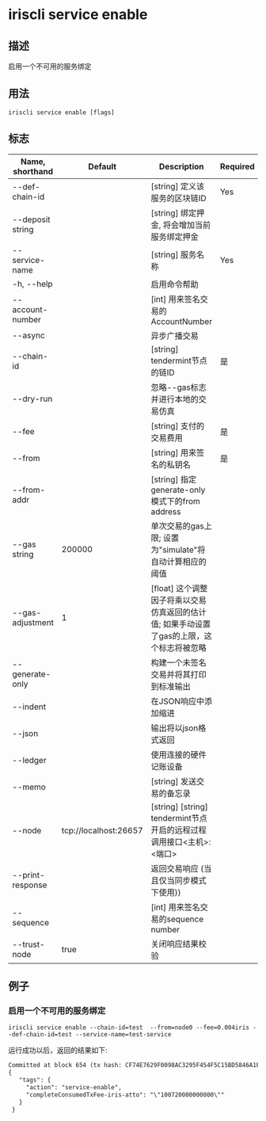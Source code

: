 # iriscli service enable 

## 描述

启用一个不可用的服务绑定

## 用法

```
iriscli service enable [flags]
```

## 标志

| Name, shorthand       | Default                 | Description                                                                       | Required |
| --------------------- | ----------------------- | --------------------------------------------------------------------------------- | -------- |
| --def-chain-id        |                         | [string] 定义该服务的区块链ID                                                         |  Yes     |
| --deposit string      |                         | [string] 绑定押金, 将会增加当前服务绑定押金                                             |          |
| --service-name        |                         | [string] 服务名称                                                                   |  Yes     |
| -h, --help            |                         | 启用命令帮助                                                                         |          |
| --account-number      |                         | [int] 用来签名交易的AccountNumber                                                     |          |
| --async               |                         | 异步广播交易                                                                         |          |
| --chain-id            |                         | [string] tendermint节点的链ID                                                       | 是       |
| --dry-run             |                         | 忽略--gas标志并进行本地的交易仿真                                                       |          |
| --fee                 |                         | [string] 支付的交易费用                                                              | 是       |
| --from                |                         | [string] 用来签名的私钥名                                                            | 是       |
| --from-addr           |                         | [string] 指定generate-only模式下的from address                                       |          |
| --gas string          | 200000                  | 单次交易的gas上限; 设置为"simulate"将自动计算相应的阈值                                   |          |
| --gas-adjustment      | 1                       | [float] 这个调整因子将乘以交易仿真返回的估计值; 如果手动设置了gas的上限，这个标志将被忽略       |          |
| --generate-only       |                         | 构建一个未签名交易并将其打印到标准输出                                                   |          |
| --indent              |                         | 在JSON响应中添加缩进                                                                 |          |
| --json                |                         | 输出将以json格式返回                                                                 |          |
| --ledger              |                         | 使用连接的硬件记账设备                                                                |          |
| --memo                |                         | [string] 发送交易的备忘录                                                            |          |
| --node                | tcp://localhost:26657   | [string] [string] tendermint节点开启的远程过程调用接口\<主机>:\<端口>                   |          |
| --print-response      |                         | 返回交易响应 (当且仅当同步模式下使用))                                                  |          |
| --sequence            |                         | [int] 用来签名交易的sequence number                                                 |          |
| --trust-node          | true                    | 关闭响应结果校验                                                                    |          |

## 例子

### 启用一个不可用的服务绑定
```shell
iriscli service enable --chain-id=test  --from=node0 --fee=0.004iris --def-chain-id=test --service-name=test-service
```

运行成功以后，返回的结果如下:

```txt
Committed at block 654 (tx hash: CF74E7629F0098AC3295F454F5C15BD5846A1F77C4E6C6FBA551606672B364DD, response: {Code:0 Data:[] Log:Msg 0:  Info: GasWanted:200000 GasUsed:5036 Tags:[{Key:[97 99 116 105 111 110] Value:[115 101 114 118 105 99 101 45 101 110 97 98 108 101] XXX_NoUnkeyedLiteral:{} XXX_unrecognized:[] XXX_sizecache:0} {Key:[99 111 109 112 108 101 116 101 67 111 110 115 117 109 101 100 84 120 70 101 101 45 105 114 105 115 45 97 116 116 111] Value:[34 49 48 48 55 50 48 48 48 48 48 48 48 48 48 48 34] XXX_NoUnkeyedLiteral:{} XXX_unrecognized:[] XXX_sizecache:0}] Codespace: XXX_NoUnkeyedLiteral:{} XXX_unrecognized:[] XXX_sizecache:0})
{
   "tags": {
     "action": "service-enable",
     "completeConsumedTxFee-iris-atto": "\"100720000000000\""
   }
 }
```